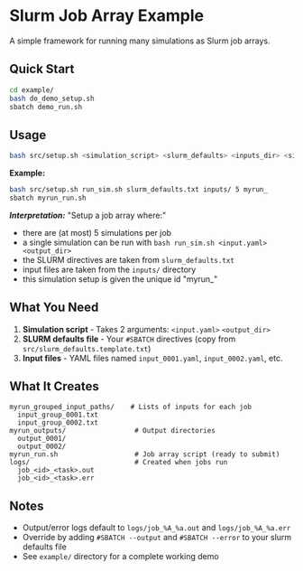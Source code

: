 # Slurm Job Array Example

A simple framework for running many simulations as Slurm job arrays.

## Quick Start

```bash
cd example/
bash do_demo_setup.sh
sbatch demo_run.sh
```

## Usage

```bash
bash src/setup.sh <simulation_script> <slurm_defaults> <inputs_dir> <sims_per_job> <prefix>
```

**Example:**
```bash
bash src/setup.sh run_sim.sh slurm_defaults.txt inputs/ 5 myrun_
sbatch myrun_run.sh
```

***Interpretation:*** 
"Setup a job array where:"
- there are (at most) 5 simulations per job
- a single simulation can be run with `bash run_sim.sh <input.yaml> <output_dir>`
- the SLURM directives are taken from `slurm_defaults.txt`
- input files are taken from the `inputs/` directory
- this simulation setup is given the unique id "myrun_"

## What You Need

1. **Simulation script** - Takes 2 arguments: `<input.yaml>` `<output_dir>`
2. **SLURM defaults file** - Your `#SBATCH` directives (copy from `src/slurm_defaults.template.txt`)
3. **Input files** - YAML files named `input_0001.yaml`, `input_0002.yaml`, etc.

## What It Creates

```
myrun_grouped_input_paths/    # Lists of inputs for each job
  input_group_0001.txt
  input_group_0002.txt
myrun_outputs/                 # Output directories
  output_0001/
  output_0002/
myrun_run.sh                   # Job array script (ready to submit)
logs/                          # Created when jobs run
  job_<id>_<task>.out
  job_<id>_<task>.err
```

## Notes

- Output/error logs default to `logs/job_%A_%a.out` and `logs/job_%A_%a.err`
- Override by adding `#SBATCH --output` and `#SBATCH --error` to your slurm defaults file
- See `example/` directory for a complete working demo
